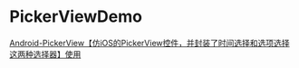 # PickerViewDemo
[Android-PickerView【仿iOS的PickerView控件，并封装了时间选择和选项选择这两种选择器】使用](https://www.cnblogs.com/whycxb/p/9163456.html)
